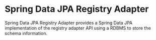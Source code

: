 # Spring Data JPA Registry Adapter

Spring Data JPA Registry Adapter provides a Spring Data JPA implementation of the registry adapter API using 
a RDBMS to store the schema information.
